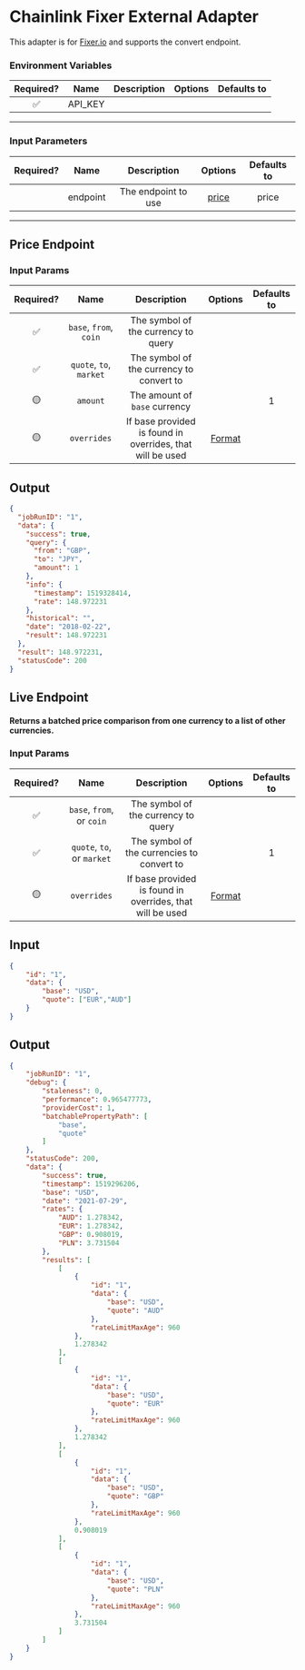 # Chainlink Fixer External Adapter

This adapter is for [Fixer.io](https://fixer.io/) and supports the convert endpoint.

### Environment Variables

| Required? |  Name   | Description | Options | Defaults to |
| :-------: | :-----: | :---------: | :-----: | :---------: |
|    ✅     | API_KEY |             |         |             |

---

### Input Parameters

| Required? |   Name   |     Description     |         Options          | Defaults to |
| :-------: | :------: | :-----------------: | :----------------------: | :---------: |
|           | endpoint | The endpoint to use | [price](#Price-Endpoint) |    price    |

---

## Price Endpoint

### Input Params

| Required? |          Name           |                        Description                        |                                       Options                                        | Defaults to |
| :-------: | :---------------------: | :-------------------------------------------------------: | :----------------------------------------------------------------------------------: | :---------: |
|    ✅     | `base`, `from`, `coin`  |            The symbol of the currency to query            |                                                                                      |             |
|    ✅     | `quote`, `to`, `market` |         The symbol of the currency to convert to          |                                                                                      |             |
|    🟡     |        `amount`         |               The amount of `base` currency               |                                                                                      |      1      |
|    🟡     |       `overrides`       | If base provided is found in overrides, that will be used | [Format](../../core/bootstrap/src/lib/external-adapter/overrides/presetSymbols.json) |             |

## Output

```json
{
  "jobRunID": "1",
  "data": {
    "success": true,
    "query": {
      "from": "GBP",
      "to": "JPY",
      "amount": 1
    },
    "info": {
      "timestamp": 1519328414,
      "rate": 148.972231
    },
    "historical": "",
    "date": "2018-02-22",
    "result": 148.972231
  },
  "result": 148.972231,
  "statusCode": 200
}
```

## Live Endpoint
#### Returns a batched price comparison from one currency to a list of other currencies.
### Input Params

| Required? |            Name            |                        Description                        |                                       Options                                        | Defaults to |
| :-------: | :------------------------: | :-------------------------------------------------------: | :----------------------------------------------------------------------------------: | :---------: |
|    ✅     | `base`, `from`, or `coin`  |            The symbol of the currency to query            |                                                                                      |             |
|    ✅     | `quote`, `to`, or `market` |         The symbol of the currencies to convert to               |                                                                                      |      1      |
|    🟡     |        `overrides`         | If base provided is found in overrides, that will be used | [Format](../../core/bootstrap/src/lib/external-adapter/overrides/presetSymbols.json) |             |

## Input
```json
{
    "id": "1",
    "data": {
        "base": "USD",
        "quote": ["EUR","AUD"]
    }
}
```

## Output

```json
{
    "jobRunID": "1",
    "debug": {
        "staleness": 0,
        "performance": 0.965477773,
        "providerCost": 1,
        "batchablePropertyPath": [
            "base",
            "quote"
        ]
    },
    "statusCode": 200,
    "data": {
        "success": true,
        "timestamp": 1519296206,
        "base": "USD",
        "date": "2021-07-29",
        "rates": {
            "AUD": 1.278342,
            "EUR": 1.278342,
            "GBP": 0.908019,
            "PLN": 3.731504
        },
        "results": [
            [
                {
                    "id": "1",
                    "data": {
                        "base": "USD",
                        "quote": "AUD"
                    },
                    "rateLimitMaxAge": 960
                },
                1.278342
            ],
            [
                {
                    "id": "1",
                    "data": {
                        "base": "USD",
                        "quote": "EUR"
                    },
                    "rateLimitMaxAge": 960
                },
                1.278342
            ],
            [
                {
                    "id": "1",
                    "data": {
                        "base": "USD",
                        "quote": "GBP"
                    },
                    "rateLimitMaxAge": 960
                },
                0.908019
            ],
            [
                {
                    "id": "1",
                    "data": {
                        "base": "USD",
                        "quote": "PLN"
                    },
                    "rateLimitMaxAge": 960
                },
                3.731504
            ]
        ]
    }
}
```

